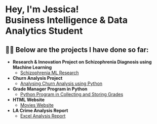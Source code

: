 <h1>Hey, I'm Jessica! <br/> Business Intelligence & Data Analytics Student</h1>

<h2>👨‍💻 Below are the projects I have done so far:</h2>

- <b>Research & Innovation Project on Schizophrenia Diagnosis using Machine Learning</b>
  - [Schizophrenia ML Research](https://github.com/henleyjessica16/schizophrenia_ml_analysis.git)
- <b>Churn Analysis Project</b>
  - [Analysing Churn Analysis using Python](https://github.com/henleyjessica16/ADA_Assignment-Customer_Churn_Analysis.git)
- <b>Grade Manager Program in Python</b>
  - [Python Program in Collecting and Storing Grades](https://github.com/henleyjessica16/Class_Grade_Collection_Python_Program.git)
- <b>HTML Website</b>
  - [Movies Website](https://github.com/henleyjessica16/movies_website.git)
- <b>LA Crime Analysis Report</b>
  - [Excel Analysis Report](https://github.com/joshmadakor1/4chan-Image-Analysis-Middleware-C964) 
